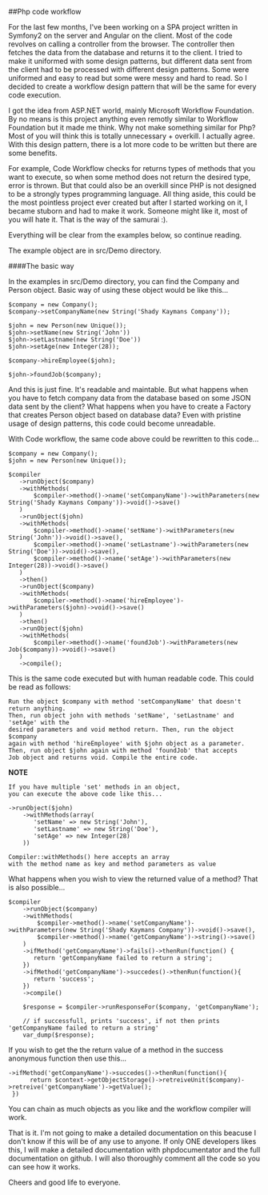 ##Php code workflow

For the last few months, I've been working on a SPA project written in Symfony2 on the server and Angular on the client. Most of the code revolves on calling a controller
from the browser. The controller then fetches the data from the database and returns it to the client. I tried to make it uniformed with 
some design patterns, but different data sent from the client had to be processed with different design patterns. Some were uniformed and easy
to read but some were messy and hard to read. So I decided to create a workflow design pattern that will be the same for every code execution.

I got the idea from ASP.NET world, mainly Microsoft Workflow Foundation. By no means is this project anything even remotly similar to Workflow
Foundation but it made me think. Why not make something similar for Php? Most of you will think this is totally unnecessary + overkill. I actually
agree. With this design pattern, there is a lot more code to be written but there are some benefits.

For example, Code Workflow checks for returns types of methods that you want to execute, so when some method does not return the desired type,
error is thrown. But that could also be an overkill since PHP is not designed to be a strongly types programming language. All thing aside, this 
could be the most pointless project ever created but after I started working on it, I became stuborn and had to make it work. Someone might like it,
most of you will hate it. That is the way of the samurai :).

Everything will be clear from the examples below, so continue reading.

The example object are in src/Demo directory.

####The basic way

In the examples in src/Demo directory, you can find the Company and Person object. Basic way of using these object would be like this...
 
 ```
 $company = new Company();
 $company->setCompanyName(new String('Shady Kaymans Company'));
 
 $john = new Person(new Unique());
 $john->setName(new String('John'))
 $john->setLastname(new String('Doe'))
 $john->setAge(new Integer(28));
 
 $company->hireEmployee($john);
 
 $john->foundJob($company);
 ```
 
 And this is just fine. It's readable and maintable. But what happens when you have to fetch company data from the database based on some JSON
 data sent by the client? What happens when you have to create a Factory that creates Person object based on database data? Even with pristine
 usage of design patterns, this code could become unreadable. 
 
 With Code workflow, the same code above could be rewritten to this code...
 
 ```
 $company = new Company();
 $john = new Person(new Unique());
 
$compiler
    ->runObject($company)
    ->withMethods(
        $compiler->method()->name('setCompanyName')->withParameters(new String('Shady Kaymans Company'))->void()->save()
    )
    ->runObject($john)
    ->withMethods(
        $compiler->method()->name('setName')->withParameters(new String('John'))->void()->save(),
        $compiler->method()->name('setLastname')->withParameters(new String('Doe'))->void()->save(),
        $compiler->method()->name('setAge')->withParameters(new Integer(28))->void()->save()
    )
    ->then()
    ->runObject($company)
    ->withMethods(
        $compiler->method()->name('hireEmployee')->withParameters($john)->void()->save()
    )
    ->then()
    ->runObject($john)
    ->withMethods(
        $compiler->method()->name('foundJob')->withParameters(new Job($company))->void()->save()
    )
    ->compile();
 ```
 
 This is the same code executed but with human readable code. This could be read as follows:
 
 ```
 Run the object $company with method 'setCompanyName' that doesn't return anything. 
 Then, run object john with methods 'setName', 'setLastname' and 'setAge' with the 
 desired parameters and void method return. Then, run the object $company 
 again with method 'hireEmployee' with $john object as a parameter.  
 Then, run object $john again with method 'foundJob' that accepts  
 Job object and returns void. Compile the entire code. 
 ```
 
 **NOTE**
 
 ```
 If you have multiple 'set' methods in an object, 
 you can execute the above code like this...
 
 ->runObject($john)
     ->withMethods(array(
        'setName' => new String('John'),
        'setLastname' => new String('Doe'),
        'setAge' => new Integer(28)
     ))
 
 Compiler::withMethods() here accepts an array 
 with the method name as key and method parameters as value
 ```
 
 What happens when you wish to view the returned value of a method? That is also possible...
 
 ```
 $compiler
     ->runObject($company)
     ->withMethods(
         $compiler->method()->name('setCompanyName')->withParameters(new String('Shady Kaymans Company'))->void()->save(),
         $compiler->method()->name('getCompanyName')->string()->save()
     )
     ->ifMethod('getCompanyName')->fails()->thenRun(function() {
        return 'getCompanyName failed to return a string';
     })
     ->ifMethod('getCompanyName')->succedes()->thenRun(function(){
        return 'success';
     })
     ->compile()
     
     $response = $compiler->runResponseFor($company, 'getCompanyName');
     
     // if successfull, prints 'success', if not then prints 'getCompanyName failed to return a string'
     var_dump($response);
 ```
 
 If you wish to get the the return value of a method in the success anonymous function then use this...
 
 ```
 ->ifMethod('getCompanyName')->succedes()->thenRun(function(){
       return $context->getObjectStorage()->retreiveUnit($company)->retreive('getCompanyName')->getValue();
  })
 ```
 
 You can chain as much objects as you like and the workflow compiler will work.
 
 That is it. I'm not going to make a detailed documentation on this beacuse I don't know if this will be 
 of any use to anyone. If only ONE developers likes this, I will make a detailed documentation with phpdocumentator
 and the full documentation on github. I will also thoroughly comment all the code so you can see how it works.
 
 Cheers and good life to everyone.
 
 




